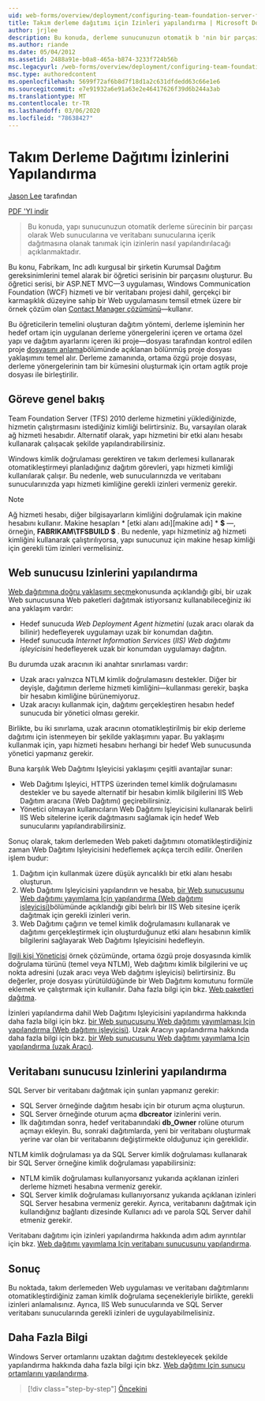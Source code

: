 ```yaml
---
uid: web-forms/overview/deployment/configuring-team-foundation-server-for-web-deployment/configuring-permissions-for-team-build-deployment
title: Takım derleme dağıtımı için Izinleri yapılandırma | Microsoft Docs
author: jrjlee
description: Bu konuda, derleme sunucunuzun otomatik b 'nin bir parçası olarak Web sunucularına ve veritabanı sunucularına içerik dağıtmasını sağlamak için izinlerin nasıl yapılandırılacağı açıklanmaktadır...
ms.author: riande
ms.date: 05/04/2012
ms.assetid: 2488a91e-b0a8-465a-b874-3233f724b56b
msc.legacyurl: /web-forms/overview/deployment/configuring-team-foundation-server-for-web-deployment/configuring-permissions-for-team-build-deployment
msc.type: authoredcontent
ms.openlocfilehash: 5699f72af6b8d7f18d1a2c631dfdedd63c66e1e6
ms.sourcegitcommit: e7e91932a6e91a63e2e46417626f39d6b244a3ab
ms.translationtype: MT
ms.contentlocale: tr-TR
ms.lasthandoff: 03/06/2020
ms.locfileid: "78638427"
---
```

# <a name="configuring-permissions-for-team-build-deployment"></a>Takım Derleme Dağıtımı İzinlerini Yapılandırma

[Jason Lee](https://github.com/jrjlee) tarafından

[PDF 'YI indir](https://msdnshared.blob.core.windows.net/media/MSDNBlogsFS/prod.evol.blogs.msdn.com/CommunityServer.Blogs.Components.WeblogFiles/00/00/00/63/56/8130.DeployingWebAppsInEnterpriseScenarios.pdf)

> Bu konuda, yapı sunucunuzun otomatik derleme sürecinin bir parçası olarak Web sunucularına ve veritabanı sunucularına içerik dağıtmasına olanak tanımak için izinlerin nasıl yapılandırılacağı açıklanmaktadır.

Bu konu, Fabrikam, Inc adlı kurgusal bir şirketin Kurumsal Dağıtım gereksinimlerini temel alarak bir öğretici serisinin bir parçasını oluşturur. Bu öğretici serisi, bir ASP.NET MVC&#x2014;3 uygulaması, Windows Communication Foundation (WCF) hizmeti ve bir veritabanı projesi dahil, gerçekçi bir karmaşıklık düzeyine sahip bir Web uygulamasını temsil etmek üzere bir örnek çözüm olan [Contact Manager çözümünü](../web-deployment-in-the-enterprise/the-contact-manager-solution.md)&#x2014;kullanır.

Bu öğreticilerin temelini oluşturan dağıtım yöntemi, derleme işleminin her hedef ortam için uygulanan derleme yönergelerini içeren ve ortama özel yapı ve dağıtım ayarlarını içeren iki proje&#x2014;dosyası tarafından kontrol edilen proje [dosyasını anlama](../web-deployment-in-the-enterprise/understanding-the-project-file.md)bölümünde açıklanan bölünmüş proje dosyası yaklaşımını temel alır. Derleme zamanında, ortama özgü proje dosyası, derleme yönergelerinin tam bir kümesini oluşturmak için ortam agtik proje dosyası ile birleştirilir.

## <a name="task-overview"></a>Göreve genel bakış

Team Foundation Server (TFS) 2010 derleme hizmetini yüklediğinizde, hizmetin çalıştırmasını istediğiniz kimliği belirtirsiniz. Bu, varsayılan olarak ağ hizmeti hesabıdır. Alternatif olarak, yapı hizmetini bir etki alanı hesabı kullanarak çalışacak şekilde yapılandırabilirsiniz.

Windows kimlik doğrulaması gerektiren ve takım derlemesi kullanarak otomatikleştirmeyi planladığınız dağıtım görevleri, yapı hizmeti kimliği kullanılarak çalışır. Bu nedenle, web sunucularınızda ve veritabanı sunucularınızda yapı hizmeti kimliğine gerekli izinleri vermeniz gerekir.

> [!NOTE]
> Ağ hizmeti hesabı, diğer bilgisayarların kimliğini doğrulamak için makine hesabını kullanır. Makine hesapları * [etki alanı adı]\[makine adı] * **$** &#x2014;, örneğin, **FABRIKAM\TFSBUILD $** . Bu nedenle, yapı hizmetiniz ağ hizmeti kimliğini kullanarak çalıştırılıyorsa, yapı sunucunuz için makine hesap kimliği için gerekli tüm izinleri vermelisiniz.

## <a name="configuring-web-server-permissions"></a>Web sunucusu Izinlerini yapılandırma

[Web dağıtımına doğru yaklaşımı seçme](../configuring-server-environments-for-web-deployment/choosing-the-right-approach-to-web-deployment.md)konusunda açıklandığı gibi, bir uzak Web sunucusuna Web paketleri dağıtmak istiyorsanız kullanabileceğiniz iki ana yaklaşım vardır:

- Hedef sunucuda *Web Deployment Agent hizmetini* (uzak aracı olarak da bilinir) hedefleyerek uygulamayı uzak bir konumdan dağıtın.
- Hedef sunucuda *Internet Information Services* (*IIS) Web dağıtımı işleyicisini* hedefleyerek uzak bir konumdan uygulamayı dağıtın.

Bu durumda uzak aracının iki anahtar sınırlaması vardır:

- Uzak aracı yalnızca NTLM kimlik doğrulamasını destekler. Diğer bir deyişle, dağıtımın derleme hizmeti kimliğini&#x2014;kullanması gerekir, başka bir hesabın kimliğine bürünemiyoruz.
- Uzak aracıyı kullanmak için, dağıtımı gerçekleştiren hesabın hedef sunucuda bir yönetici olması gerekir.

Birlikte, bu iki sınırlama, uzak aracının otomatikleştirilmiş bir ekip derleme dağıtımı için istenmeyen bir şekilde yaklaşımını yapar. Bu yaklaşımı kullanmak için, yapı hizmeti hesabını herhangi bir hedef Web sunucusunda yönetici yapmanız gerekir.

Buna karşılık Web Dağıtımı Işleyicisi yaklaşımı çeşitli avantajlar sunar:

- Web Dağıtımı Işleyici, HTTPS üzerinden temel kimlik doğrulamasını destekler ve bu sayede alternatif bir hesabın kimlik bilgilerini IIS Web Dağıtım aracına (Web Dağıtımı) geçirebilirsiniz.
- Yönetici olmayan kullanıcıların Web Dağıtımı Işleyicisini kullanarak belirli IIS Web sitelerine içerik dağıtmasını sağlamak için hedef Web sunucularını yapılandırabilirsiniz.

Sonuç olarak, takım derlemeden Web paketi dağıtımını otomatikleştirdiğiniz zaman Web Dağıtımı Işleyicisini hedeflemek açıkça tercih edilir. Önerilen işlem budur:

1. Dağıtım için kullanmak üzere düşük ayrıcalıklı bir etki alanı hesabı oluşturun.
2. Web Dağıtımı Işleyicisini yapılandırın ve hesaba, [bir Web sunucusunu Web dağıtımı yayımlama Için yapılandırma (Web dağıtımı işleyicisi)](../configuring-server-environments-for-web-deployment/configuring-a-web-server-for-web-deploy-publishing-web-deploy-handler.md)bölümünde açıklandığı gibi belırlı bir IIS Web sitesine içerik dağıtmak için gerekli izinleri verin.
3. Web Dağıtımı çağırın ve temel kimlik doğrulamasını kullanarak ve dağıtımı gerçekleştirmek için oluşturduğunuz etki alanı hesabının kimlik bilgilerini sağlayarak Web Dağıtımı Işleyicisini hedefleyin.

[Ilgili kişi Yöneticisi](../web-deployment-in-the-enterprise/the-contact-manager-solution.md) örnek çözümünde, ortama özgü proje dosyasında kimlik doğrulama türünü (temel veya NTLM), Web dağıtımı kimlik bilgilerini ve uç nokta adresini (uzak aracı veya Web dağıtımı işleyicisi) belirtirsiniz. Bu değerler, proje dosyası yürütüldüğünde bir Web Dağıtımı komutunu formüle eklemek ve çalıştırmak için kullanılır. Daha fazla bilgi için bkz. [Web paketleri dağıtma](../web-deployment-in-the-enterprise/deploying-web-packages.md).

İzinleri yapılandırma dahil Web Dağıtımı Işleyicisini yapılandırma hakkında daha fazla bilgi için bkz. [bir Web sunucusunu Web dağıtımı yayımlaması Için yapılandırma (Web dağıtımı işleyicisi)](../configuring-server-environments-for-web-deployment/configuring-a-web-server-for-web-deploy-publishing-web-deploy-handler.md). Uzak Aracıyı yapılandırma hakkında daha fazla bilgi için bkz. [bir Web sunucusunu Web dağıtımı yayımlama Için yapılandırma (uzak Aracı)](../configuring-server-environments-for-web-deployment/configuring-a-web-server-for-web-deploy-publishing-remote-agent.md).

## <a name="configuring-database-server-permissions"></a>Veritabanı sunucusu Izinlerini yapılandırma

SQL Server bir veritabanı dağıtmak için şunları yapmanız gerekir:

- SQL Server örneğinde dağıtım hesabı için bir oturum açma oluşturun.
- SQL Server örneğinde oturum açma **dbcreator** izinlerini verin.
- İlk dağıtımdan sonra, hedef veritabanındaki **db\_Owner** rolüne oturum açmayı ekleyin. Bu, sonraki dağıtımlarda, yeni bir veritabanı oluşturmak yerine var olan bir veritabanını değiştirmekte olduğunuz için gereklidir.

NTLM kimlik doğrulaması ya da SQL Server kimlik doğrulaması kullanarak bir SQL Server örneğine kimlik doğrulaması yapabilirsiniz:

- NTLM kimlik doğrulaması kullanıyorsanız yukarıda açıklanan izinleri derleme hizmeti hesabına vermeniz gerekir.
- SQL Server kimlik doğrulaması kullanıyorsanız yukarıda açıklanan izinleri SQL Server hesabına vermeniz gerekir. Ayrıca, veritabanını dağıtmak için kullandığınız bağlantı dizesinde Kullanıcı adı ve parola SQL Server dahil etmeniz gerekir.

Veritabanı dağıtımı için izinleri yapılandırma hakkında adım adım ayrıntılar için bkz. [Web dağıtımı yayımlama Için veritabanı sunucusunu yapılandırma](../configuring-server-environments-for-web-deployment/configuring-a-database-server-for-web-deploy-publishing.md).

## <a name="conclusion"></a>Sonuç

Bu noktada, takım derlemeden Web uygulaması ve veritabanı dağıtımlarını otomatikleştirdiğiniz zaman kimlik doğrulama seçenekleriyle birlikte, gerekli izinleri anlamalısınız. Ayrıca, IIS Web sunucularında ve SQL Server veritabanı sunucularında gerekli izinleri de uygulayabilmelisiniz.

## <a name="further-reading"></a>Daha Fazla Bilgi

Windows Server ortamlarını uzaktan dağıtımı destekleyecek şekilde yapılandırma hakkında daha fazla bilgi için bkz. [Web dağıtımı Için sunucu ortamlarını yapılandırma](../configuring-server-environments-for-web-deployment/configuring-server-environments-for-web-deployment.md).

> [!div class="step-by-step"]
> [Öncekini](deploying-a-specific-build.md)
